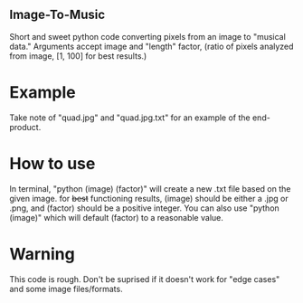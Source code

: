 ## Image-To-Music
Short and sweet python code converting pixels from an image to "musical data." Arguments accept image and "length" factor, (ratio of pixels analyzed from image, [1, 100] for best results.)

# Example
Take note of "quad.jpg" and "quad.jpg.txt" for an example of the end-product.

# How to use
In terminal, "python (image) (factor)" will create a new .txt file based on the given image. for ~~best~~ functioning results, (image) should be either a .jpg or .png, and (factor) should be a positive integer. 
You can also use "python (image)" which will default (factor) to a reasonable value.

# Warning
This code is rough. Don't be suprised if it doesn't work for "edge cases" and some image files/formats. 
